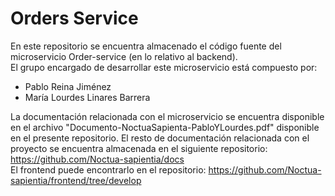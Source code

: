 # Orders Service

En este repositorio se encuentra almacenado el código fuente del microservicio Order-service (en lo relativo al backend).    
El grupo encargado de desarrollar este microservicio está compuesto por: 
 - Pablo Reina Jiménez
 - María Lourdes Linares Barrera

La documentación relacionada con el microservicio se encuentra disponible en el archivo "Documento-NoctuaSapienta-PabloYLourdes.pdf" disponible en el presente repositorio.
El resto de documentación relacionada con el proyecto se encuentra almacenada en el siguiente repositorio: https://github.com/Noctua-sapientia/docs  
El frontend puede encontrarlo en el repositorio: https://github.com/Noctua-sapientia/frontend/tree/develop


